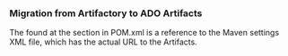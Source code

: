 ### Migration from Artifactory to ADO Artifacts ###
The <id> found at the <distributionManagement> section in POM.xml is a reference to the Maven settings XML file, which has the actual URL to the Artifacts.